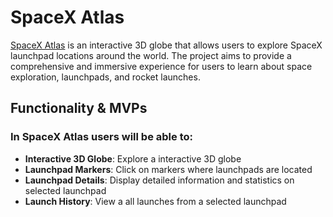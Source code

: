 # SpaceX Atlas

[SpaceX Atlas](https://edison4354.github.io/launchpad-tracker/) is an interactive 3D globe that allows users to explore SpaceX launchpad locations around the world. The project aims to provide a comprehensive and immersive experience for users to learn about space exploration, launchpads, and rocket launches.

## Functionality & MVPs

### In **SpaceX Atlas** users will be able to:

* **Interactive 3D Globe**: Explore a interactive 3D globe
* **Launchpad Markers**: Click on markers where launchpads are located
* **Launchpad Details**: Display detailed information and statistics on selected launchpad
* **Launch History**: View a all launches from a selected launchpad
